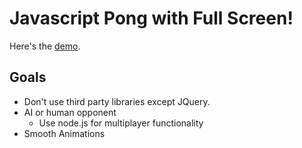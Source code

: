Javascript Pong with Full Screen!
=================================

Here's the [demo](http://sunwooz.xp3.biz/ "Demo").

Goals
-----

+ Don't use third party libraries except JQuery.
+ AI or human opponent
  + Use node.js for multiplayer functionality
+ Smooth Animations